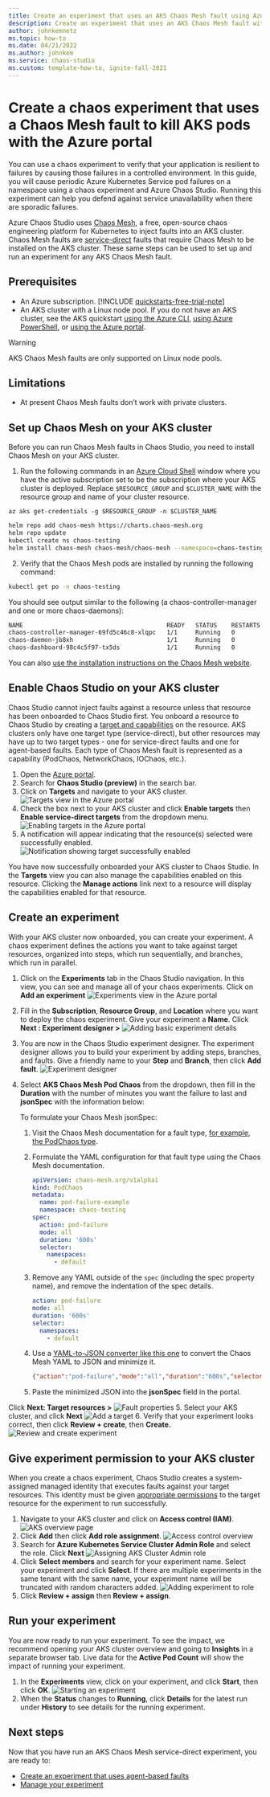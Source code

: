 ```yaml
---
title: Create an experiment that uses an AKS Chaos Mesh fault using Azure Chaos Studio with the Azure portal
description: Create an experiment that uses an AKS Chaos Mesh fault with the Azure portal
author: johnkemnetz
ms.topic: how-to
ms.date: 04/21/2022
ms.author: johnkem
ms.service: chaos-studio
ms.custom: template-how-to, ignite-fall-2021
---
```


# Create a chaos experiment that uses a Chaos Mesh fault to kill AKS pods with the Azure portal

You can use a chaos experiment to verify that your application is resilient to failures by causing those failures in a controlled environment. In this guide, you will cause periodic Azure Kubernetes Service pod failures on a namespace using a chaos experiment and Azure Chaos Studio. Running this experiment can help you defend against service unavailability when there are sporadic failures.

Azure Chaos Studio uses [Chaos Mesh](https://chaos-mesh.org/), a free, open-source chaos engineering platform for Kubernetes to inject faults into an AKS cluster. Chaos Mesh faults are [service-direct](chaos-studio-tutorial-aks-portal.md) faults that require Chaos Mesh to be installed on the AKS cluster. These same steps can be used to set up and run an experiment for any AKS Chaos Mesh fault.

## Prerequisites

- An Azure subscription. [!INCLUDE [quickstarts-free-trial-note](../../includes/quickstarts-free-trial-note.md)] 
- An AKS cluster with a Linux node pool. If you do not have an AKS cluster, see the AKS quickstart [using the Azure CLI](../aks/learn/quick-kubernetes-deploy-cli.md), [using Azure PowerShell](../aks/learn/quick-kubernetes-deploy-powershell.md), or [using the Azure portal](../aks/learn/quick-kubernetes-deploy-portal.md).

> [!WARNING]
> AKS Chaos Mesh faults are only supported on Linux node pools.

## Limitations
- At present Chaos Mesh faults don’t work with private clusters.

## Set up Chaos Mesh on your AKS cluster

Before you can run Chaos Mesh faults in Chaos Studio, you need to install Chaos Mesh on your AKS cluster.

1. Run the following commands in an [Azure Cloud Shell](../cloud-shell/overview.md) window where you have the active subscription set to be the subscription where your AKS cluster is deployed. Replace `$RESOURCE_GROUP` and `$CLUSTER_NAME` with the resource group and name of your cluster resource.

```azurecli
az aks get-credentials -g $RESOURCE_GROUP -n $CLUSTER_NAME
```

```bash
helm repo add chaos-mesh https://charts.chaos-mesh.org
helm repo update
kubectl create ns chaos-testing
helm install chaos-mesh chaos-mesh/chaos-mesh --namespace=chaos-testing --set chaosDaemon.runtime=containerd --set chaosDaemon.socketPath=/run/containerd/containerd.sock
```

2. Verify that the Chaos Mesh pods are installed by running the following command:

```bash
kubectl get po -n chaos-testing
```

You should see output similar to the following (a chaos-controller-manager and one or more chaos-daemons):

```bash
NAME                                        READY   STATUS    RESTARTS   AGE
chaos-controller-manager-69fd5c46c8-xlqpc   1/1     Running   0          2d5h
chaos-daemon-jb8xh                          1/1     Running   0          2d5h
chaos-dashboard-98c4c5f97-tx5ds             1/1     Running   0          2d5h
```

You can also [use the installation instructions on the Chaos Mesh website](https://chaos-mesh.org/docs/production-installation-using-helm/).


## Enable Chaos Studio on your AKS cluster

Chaos Studio cannot inject faults against a resource unless that resource has been onboarded to Chaos Studio first. You onboard a resource to Chaos Studio by creating a [target and capabilities](chaos-studio-targets-capabilities.md) on the resource. AKS clusters only have one target type (service-direct), but other resources may have up to two target types - one for service-direct faults and one for agent-based faults. Each type of Chaos Mesh fault is represented as a capability (PodChaos, NetworkChaos, IOChaos, etc.).

1. Open the [Azure portal](https://portal.azure.com).
2. Search for **Chaos Studio (preview)** in the search bar.
3. Click on **Targets** and navigate to your AKS cluster.
![Targets view in the Azure portal](images/tutorial-aks-targets.png)
4. Check the box next to your AKS cluster and click **Enable targets** then **Enable service-direct targets** from the dropdown menu.
![Enabling targets in the Azure portal](images/tutorial-aks-targets-enable.png)
5. A notification will appear indicating that the resource(s) selected were successfully enabled.
![Notification showing target successfully enabled](images/tutorial-aks-targets-enable-confirm.png)

You have now successfully onboarded your AKS cluster to Chaos Studio. In the **Targets** view you can also manage the capabilities enabled on this resource. Clicking the **Manage actions** link next to a resource will display the capabilities enabled for that resource.

## Create an experiment
With your AKS cluster now onboarded, you can create your experiment. A chaos experiment defines the actions you want to take against target resources, organized into steps, which run sequentially, and branches, which run in parallel.

1. Click on the **Experiments** tab in the Chaos Studio navigation. In this view, you can see and manage all of your chaos experiments. Click on **Add an experiment**
![Experiments view in the Azure portal](images/tutorial-aks-add.png)
2. Fill in the **Subscription**, **Resource Group**, and **Location** where you want to deploy the chaos experiment. Give your experiment a **Name**. Click **Next : Experiment designer >**
![Adding basic experiment details](images/tutorial-aks-add-basics.png)
3. You are now in the Chaos Studio experiment designer. The experiment designer allows you to build your experiment by adding steps, branches, and faults. Give a friendly name to your **Step** and **Branch**, then click **Add fault**.
![Experiment designer](images/tutorial-aks-add-designer.png)
4. Select **AKS Chaos Mesh Pod Chaos** from the dropdown, then fill in the **Duration** with the number of minutes you want the failure to last and **jsonSpec** with the information below:

    To formulate your Chaos Mesh jsonSpec:
    1. Visit the Chaos Mesh documentation for a fault type, [for example, the PodChaos type](https://chaos-mesh.org/docs/simulate-pod-chaos-on-kubernetes/#create-experiments-using-yaml-configuration-files).
    2. Formulate the YAML configuration for that fault type using the Chaos Mesh documentation.

        ```yaml
        apiVersion: chaos-mesh.org/v1alpha1
        kind: PodChaos
        metadata:
          name: pod-failure-example
          namespace: chaos-testing
        spec:
          action: pod-failure
          mode: all
          duration: '600s'
          selector:
            namespaces:
              - default
        ```
    3. Remove any YAML outside of the `spec` (including the spec property name), and remove the indentation of the spec details.

        ```yaml
        action: pod-failure
        mode: all
        duration: '600s'
        selector:
          namespaces:
            - default
        ```
    4. Use a [YAML-to-JSON converter like this one](https://www.convertjson.com/yaml-to-json.htm) to convert the Chaos Mesh YAML to JSON and minimize it.

        ```json
        {"action":"pod-failure","mode":"all","duration":"600s","selector":{"namespaces":["default"]}}
        ```
    5. Paste the minimized JSON into the **jsonSpec** field in the portal.


Click **Next: Target resources >**
![Fault properties](images/tutorial-aks-add-fault.png)
5. Select your AKS cluster, and click **Next**
![Add a target](images/tutorial-aks-add-targets.png)
6. Verify that your experiment looks correct, then click **Review + create**, then **Create.**
![Review and create experiment](images/tutorial-aks-add-review.png)

## Give experiment permission to your AKS cluster
When you create a chaos experiment, Chaos Studio creates a system-assigned managed identity that executes faults against your target resources. This identity must be given [appropriate permissions](chaos-studio-fault-providers.md) to the target resource for the experiment to run successfully.

1. Navigate to your AKS cluster and click on **Access control (IAM)**.
![AKS overview page](images/tutorial-aks-access-resource.png)
2. Click **Add** then click **Add role assignment**.
![Access control overview](images/tutorial-aks-access-iam.png)
3. Search for **Azure Kubernetes Service Cluster Admin Role** and select the role. Click **Next**
![Assigning AKS Cluster Admin role](images/tutorial-aks-access-role.png)
4. Click **Select members** and search for your experiment name. Select your experiment and click **Select**. If there are multiple experiments in the same tenant with the same name, your experiment name will be truncated with random characters added.
![Adding experiment to role](images/tutorial-aks-access-experiment.png)
5. Click **Review + assign** then **Review + assign**.

## Run your experiment
You are now ready to run your experiment. To see the impact, we recommend opening your AKS cluster overview and going to **Insights** in a separate browser tab. Live data for the **Active Pod Count** will show the impact of running your experiment.

1. In the **Experiments** view, click on your experiment, and click **Start**, then click **OK**.
![Starting an experiment](images/tutorial-aks-start.png)
2. When the **Status** changes to **Running**, click **Details** for the latest run under **History** to see details for the running experiment.

## Next steps
Now that you have run an AKS Chaos Mesh service-direct experiment, you are ready to:
- [Create an experiment that uses agent-based faults](chaos-studio-tutorial-agent-based-portal.md)
- [Manage your experiment](chaos-studio-run-experiment.md)
